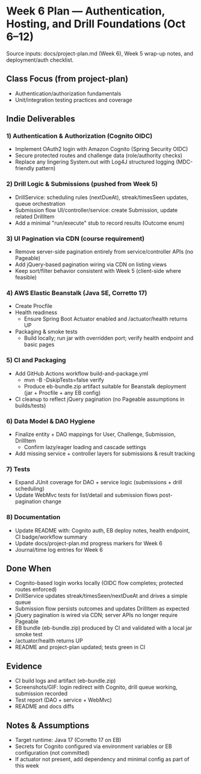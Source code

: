 # Week 6 Plan — Authentication, Hosting, and Drill Foundations (Oct 6–12)

Source inputs: docs/project-plan.md (Week 6), Week 5 wrap-up notes, and deployment/auth checklist.

## Class Focus (from project-plan)
- Authentication/authorization fundamentals
- Unit/integration testing practices and coverage

## Indie Deliverables

### 1) Authentication & Authorization (Cognito OIDC)
- Implement OAuth2 login with Amazon Cognito (Spring Security OIDC)
- Secure protected routes and challenge data (role/authority checks)
- Replace any lingering System.out with Log4J structured logging (MDC-friendly pattern)

### 2) Drill Logic & Submissions (pushed from Week 5)
- DrillService: scheduling rules (nextDueAt), streak/timesSeen updates, queue orchestration
- Submission flow UI/controller/service: create Submission, update related DrillItem
- Add a minimal "run/execute" stub to record results (Outcome enum)

### 3) UI Pagination via CDN (course requirement)
- Remove server-side pagination entirely from service/controller APIs (no Pageable)
- Add jQuery-based pagination wiring via CDN on listing views
- Keep sort/filter behavior consistent with Week 5 (client-side where feasible)

### 4) AWS Elastic Beanstalk (Java SE, Corretto 17)
- Create Procfile
- Health readiness
  - Ensure Spring Boot Actuator enabled and /actuator/health returns UP
- Packaging & smoke tests
  - Build locally; run jar with overridden port; verify health endpoint and basic pages

### 5) CI and Packaging
- Add GitHub Actions workflow build-and-package.yml
  - mvn -B -DskipTests=false verify
  - Produce eb-bundle.zip artifact suitable for Beanstalk deployment (jar + Procfile + any EB config)
- CI cleanup to reflect jQuery pagination (no Pageable assumptions in builds/tests)

### 6) Data Model & DAO Hygiene
- Finalize entity + DAO mappings for User, Challenge, Submission, DrillItem
  - Confirm lazy/eager loading and cascade settings
- Add missing service + controller layers for submissions & result tracking

### 7) Tests
- Expand JUnit coverage for DAO + service logic (submissions + drill scheduling)
- Update WebMvc tests for list/detail and submission flows post-pagination change

### 8) Documentation
- Update README with: Cognito auth, EB deploy notes, health endpoint, CI badge/workflow summary
- Update docs/project-plan.md progress markers for Week 6
- Journal/time log entries for Week 6

## Done When
- Cognito-based login works locally (OIDC flow completes; protected routes enforced)
- DrillService updates streak/timesSeen/nextDueAt and drives a simple queue
- Submission flow persists outcomes and updates DrillItem as expected
- jQuery pagination is wired via CDN; server APIs no longer require Pageable
- EB bundle (eb-bundle.zip) produced by CI and validated with a local jar smoke test
- /actuator/health returns UP
- README and project-plan updated; tests green in CI

## Evidence
- CI build logs and artifact (eb-bundle.zip)
- Screenshots/GIF: login redirect with Cognito, drill queue working, submission recorded
- Test report (DAO + service + WebMvc)
- README and docs diffs

## Notes & Assumptions
- Target runtime: Java 17 (Corretto 17 on EB)
- Secrets for Cognito configured via environment variables or EB configuration (not committed)
- If actuator not present, add dependency and minimal config as part of this week

